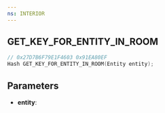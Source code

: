 ```yaml
---
ns: INTERIOR
---
```

## GET_KEY_FOR_ENTITY_IN_ROOM

```c
// 0x27D7B6F79E1F4603 0x91EA80EF
Hash GET_KEY_FOR_ENTITY_IN_ROOM(Entity entity);
```

## Parameters
* **entity**:

